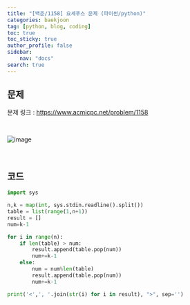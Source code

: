 ```yaml
---
title: "[백준/1158] 요세푸스 문제 (파이썬/python)"
categories: baekjoon
tag: [python, blog, coding]
toc: true
toc_sticky: true
author_profile: false
sidebar:
    nav: "docs"
search: true
---
```


## 문제

문제 링크 : <a href="https://www.acmicpc.net/problem/1158" target="_blank">https://www.acmicpc.net/problem/1158</a>

<br/>

![image](https://user-images.githubusercontent.com/52556486/180446497-beaf813b-2189-4724-bedd-fa185edc1beb.png)

<br/>

## 코드

```python
import sys

n,k = map(int, sys.stdin.readline().split())
table = list(range(1,n+1))
result = []
num=k-1

for i in range(n):
    if len(table) > num:
        result.append(table.pop(num))
        num+=k-1
    else:
        num = num%len(table)
        result.append(table.pop(num))
        num+=k-1

print('<',', '.join(str(i) for i in result), ">", sep='')
```